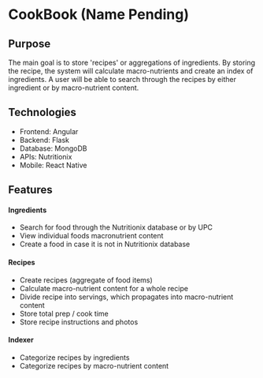 # CookBook (Name Pending)

## Purpose
The main goal is to store 'recipes' or aggregations of ingredients. By storing the recipe, the system will calculate macro-nutrients and create an index of ingredients. A user will be able to search through the recipes by either ingredient or by macro-nutrient content.

## Technologies
- Frontend: Angular
- Backend: Flask
- Database: MongoDB
- APIs: Nutritionix
- Mobile: React Native

## Features

#### Ingredients
- Search for food through the Nutritionix database or by UPC
- View individual foods macronutrient content
- Create a food in case it is not in Nutritionix database

#### Recipes
- Create recipes (aggregate of food items)
- Calculate macro-nutrient content for a whole recipe
- Divide recipe into servings, which propagates into macro-nutrient content
- Store total prep / cook time
- Store recipe instructions and photos

#### Indexer
- Categorize recipes by ingredients
- Categorize recipes by macro-nutrient content